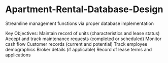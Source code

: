 # Apartment-Rental-Database-Design

Streamline management functions via proper database implementation

Key Objectives: 
Maintain record of units (characteristics and lease status)
Accept and track maintenance requests (completed or scheduled)
Monitor cash flow 
Customer records (current and potential)
Track employee demographics
Broker details (if applicable)
Record of lease terms and applications
